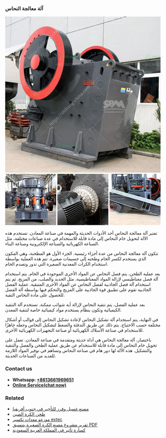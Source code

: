 <h3>آلة معالجة النحاس</h3><img src='1701746436.jpg' alt=''><p>تعتبر آلة معالجة النحاس أحد الأدوات الحديثة والمهمة في صناعة المعادن. تستخدم هذه الآلة لتحويل خام النحاس إلى مادة قابلة للاستخدام في عدة صناعات مختلفة، مثل الصناعة الكهربائية والصناعة الإلكترونية وصناعة البناء.</p><p>تتكون آلة معالجة النحاس من عدة أجزاء رئيسية. الجزء الأول هو المطحنة، وهي المكون الذي يستخدم لكسر الخام وطحنه إلى جسيمات صغيرة. تتم هذه العملية بواسطة استخدام الكرات المعدنية الصغيرة التي تدور وتصدم الخام.</p><p>بعد عملية الطحن، يتم فصل النحاس عن المواد الأخرى الموجودة في الخام. يتم استخدام آلة فصل مغناطيسي لإزالة المواد المغناطيسية، مثل الحديد والصلب، من المزيج. ثم يتم استخدام آلة فصل الجاذبية لفصل النحاس عن المواد الأخرى المتبقية. عملية الفصل الجاذبية تقوم على تطبيق قوة الجاذبية على المزيج والتحكم فيها بواسطة آلة الفصل للحصول على مادة النحاس النقية.</p><p>بعد عملية الفصل، يتم تنقية النحاس لإزالة أية شوائب ممكنة. تستخدم آلة التنقية الكيميائية وتكون بنظام يستخدم مواد كيميائية خاصة لتنقية المعدن.</p><p>في النهاية، يتم استخدام آلة تشكيل النحاس لإعادة تشكيل النحاس إلى قوالب أو أشكال مختلفة حسب الاحتياج. يتم ذلك عن طريق التدفئة والضغط لتشكيل النحاس وجعله جاهزًا للاستخدام في صناعة الأسلاك الكهربائية أو صناعة التجهيزات الكهربائية الأخرى.</p><p>باختصار، آلة معالجة النحاس هي أداة حديثة ومتقدمة في صناعة المعادن. تعمل على تحويل خام النحاس إلى مادة قابلة للاستخدام عن طريق عملية الطحن والفصل والتنقية والتشكيل. هذه الآلة لها دور هام في صناعة النحاس وتساهم في توفير المواد اللازمة للعديد من الصناعات الحديثة.</p><h3>Contact us</h3><ul><li><strong>Whatsapp:&nbsp;<a href="https://wa.me/8613661969651">+8613661969651</a></strong></li><li><a href="https://swt.shibang-china.com/?git&amp;zhl&amp;آلة معالجة النحاس"><strong>Online Service(chat now)</strong></a></li></ul><h3>Related</h3><ul><li><a href='مصنع غسيل وفرز للتأجير في جنوب أفريقيا.md'>مصنع غسيل وفرز للتأجير في جنوب أفريقيا</a></li><li><a href='طحن الكرة الصين.md'>طحن الكرة الصين</a></li><li><a href='موزعو معدات تكسير extec.md'>موزعو معدات تكسير extec</a></li><li><a href='تقرير مشروع مصنع الكرة الصغيرة بتنسيق PDF.md'>تقرير مشروع مصنع الكرة الصغيرة بتنسيق PDF</a></li><li><a href='كسارة تأثير في المملكة العربية السعودية.md'>كسارة تأثير في المملكة العربية السعودية</a></li></ul>